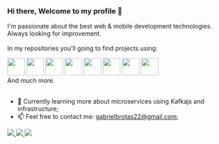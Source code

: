 ### Hi there, Welcome to my profile 👋
  I'm passionate about the best web & mobile development technologies. <br/> 
  Always looking for improvement.
  <br/> <br/> 
  In my repositories you'll going to find projects using: <br/> 
  <div>
  <img src="https://cdn.jsdelivr.net/gh/devicons/devicon/icons/javascript/javascript-original.svg" width="40px" />
  <img src="https://cdn.jsdelivr.net/gh/devicons/devicon/icons/typescript/typescript-original.svg"  width="40px" />
  <img src="https://cdn.jsdelivr.net/gh/devicons/devicon/icons/react/react-original.svg" width="40px" />
  <img src="https://cdn.jsdelivr.net/gh/devicons/devicon/icons/nextjs/nextjs-original-wordmark.svg" width="40px" />
  <img src="https://cdn.jsdelivr.net/gh/devicons/devicon/icons/nodejs/nodejs-original.svg" width="40px" />
  <img src="https://cdn.jsdelivr.net/gh/devicons/devicon/icons/postgresql/postgresql-original.svg" width="40px" />
  <img src="https://cdn.jsdelivr.net/gh/devicons/devicon/icons/mongodb/mongodb-original.svg" width="40px" />
  <img src="https://cdn.jsdelivr.net/gh/devicons/devicon/icons/graphql/graphql-plain-wordmark.svg" width="40px" />
  </div>
  And much more.<br/> <br/> 

- 🔭 Currently learning more about microservices using Kafkajs and infrastructure; 
- 📫 Feel free to contact me: gabrielbrotas22@gmail.com;

<div>
  <a href="https://www.linkedin.com/in/gabriel-brotas" target="_blank" rel="noopener noreferrer">
    <img src="https://img.shields.io/badge/LinkedIn-0077B5?style=for-the-badge&logo=linkedin&logoColor=white" target="_blank" rel="noopener noreferrer">
  </a>
   <a href="https://www.youtube.com/channel/UCAyvO0YTENk1_CuH8I050Rw" target="_blank" rel="noopener noreferrer">
     <img src="https://img.shields.io/badge/YouTube-FF0000?style=for-the-badge&logo=youtube&logoColor=white" target="_blank" rel="noopener noreferrer"" >
  </a>
   <a href="https://www.instagram.com/gbrottas/" target="_blank" rel="noopener noreferrer">
     <img src="https://img.shields.io/badge/Instagram-E4405F?style=for-the-badge&logo=instagram&logoColor=white" target="_blank" rel="noopener noreferrer"/> 
  </a>
</div
